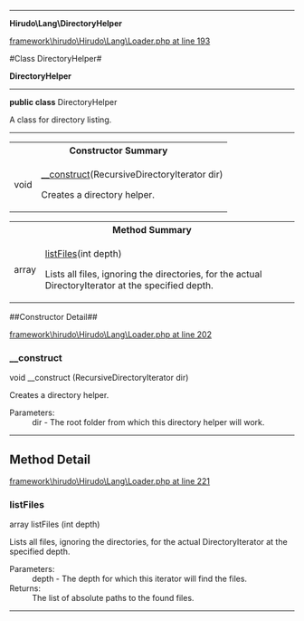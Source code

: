 

- - -

**Hirudo\Lang\DirectoryHelper**


<a href="https://github.com/JeyDotC/Hirudo/blob/master/framework/hirudo/Hirudo/Lang/Loader.php#L193" target='_blank'>framework\hirudo\Hirudo\Lang\Loader.php at line 193</a>

#Class DirectoryHelper#

**DirectoryHelper**




- - -

<p><strong>public  class</strong> <span>DirectoryHelper</span></p>

<div class="comment" id="overview_description"><p>A class for directory listing.</p></div>



<hr />

<table id="summary_constructor">
<tr><th colspan="2">Constructor Summary</th></tr>
<tr>
<td><span class='k'></span> <span class='nx'>void</span></td>
<td class="description"><p class="name"><a href="#__construct">__construct</a>(RecursiveDirectoryIterator dir)</p><p class="description">Creates a directory helper.</p></td>
</tr>
</table>

<table id="summary_method">
<tr><th colspan="2">Method Summary</th></tr>
<tr>
<td><span class='k'></span> <span class='nx'>array</span></td>
<td class="description"><p class="name"><a href="#listfiles">listFiles</a>(int depth)</p><p class="description">Lists all files, ignoring the directories, for the actual DirectoryIterator
at the specified depth.</p></td>
</tr>
</table>

##Constructor Detail##


<a href="https://github.com/JeyDotC/Hirudo/blob/master/framework/hirudo/Hirudo/Lang/Loader.php#L202" target='_blank'>framework\hirudo\Hirudo\Lang\Loader.php at line 202</a>

<h3 id="__construct">__construct</h3>
<span class='k'></span> <span class='nx'>void</span> <span class='nf'>__construct</span> (RecursiveDirectoryIterator dir)

<div class="details">
<p>Creates a directory helper.</p><dl>
<dt>Parameters:</dt>
<dd>dir - The root folder from which this directory helper will work.</dd>
</dl>

</div>

- - -

<h2 id="detail_method">Method Detail</h2>

<a href="https://github.com/JeyDotC/Hirudo/blob/master/framework/hirudo/Hirudo/Lang/Loader.php#L221" target='_blank'>framework\hirudo\Hirudo\Lang\Loader.php at line 221</a>

<h3 id="listFiles()">listFiles</h3>
<span class='k'></span> <span class='nx'>array</span> <span class='nf'>listFiles</span> (int depth)

<div class="details">
<p>Lists all files, ignoring the directories, for the actual DirectoryIterator
at the specified depth.</p><dl>
<dt>Parameters:</dt>
<dd>depth - The depth for which this iterator will find the files.</dd>
<dt>Returns:</dt>
<dd>The list of absolute paths to the found files.</dd>
</dl>

</div>

- - -

